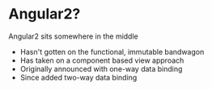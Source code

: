 # Angular2?

Angular2 sits somewhere in the middle

* Hasn't gotten on the functional, immutable bandwagon <!-- .element: class="fragment" data-fragment-index="1" -->
* Has taken on a component based view approach <!-- .element: class="fragment" data-fragment-index="2" -->
* Originally announced with one-way data binding <!-- .element: class="fragment" data-fragment-index="3" -->
* Since added two-way data binding <!-- .element: class="fragment" data-fragment-index="4" -->
